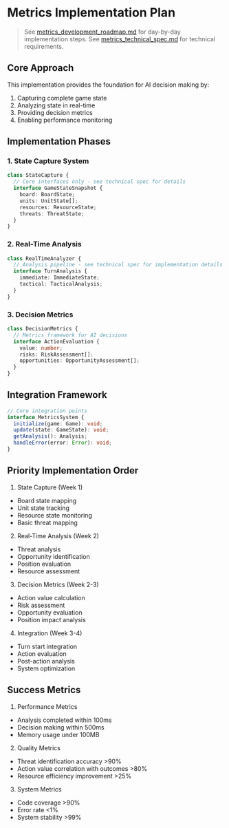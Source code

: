 # Metrics Implementation Plan

> See [metrics_development_roadmap.md](metrics_development_roadmap.md) for day-by-day implementation steps.
> See [metrics_technical_spec.md](metrics_technical_spec.md) for technical requirements.

## Core Approach
This implementation provides the foundation for AI decision making by:
1. Capturing complete game state
2. Analyzing state in real-time
3. Providing decision metrics
4. Enabling performance monitoring

## Implementation Phases

### 1. State Capture System
```typescript
class StateCapture {
  // Core interfaces only - see technical spec for details
  interface GameStateSnapshot {
    board: BoardState;
    units: UnitState[];
    resources: ResourceState;
    threats: ThreatState;
  }
}
```

### 2. Real-Time Analysis
```typescript
class RealTimeAnalyzer {
  // Analysis pipeline - see technical spec for implementation details
  interface TurnAnalysis {
    immediate: ImmediateState;
    tactical: TacticalAnalysis;
  }
}
```

### 3. Decision Metrics
```typescript
class DecisionMetrics {
  // Metrics framework for AI decisions
  interface ActionEvaluation {
    value: number;
    risks: RiskAssessment[];
    opportunities: OpportunityAssessment[];
  }
}
```

## Integration Framework
```typescript
// Core integration points
interface MetricsSystem {
  initialize(game: Game): void;
  update(state: GameState): void;
  getAnalysis(): Analysis;
  handleError(error: Error): void;
}
```

## Priority Implementation Order

1. State Capture (Week 1)
- Board state mapping
- Unit state tracking
- Resource state monitoring
- Basic threat mapping

2. Real-Time Analysis (Week 2)
- Threat analysis
- Opportunity identification
- Position evaluation
- Resource assessment

3. Decision Metrics (Week 2-3)
- Action value calculation
- Risk assessment
- Opportunity evaluation
- Position impact analysis

4. Integration (Week 3-4)
- Turn start integration
- Action evaluation
- Post-action analysis
- System optimization

## Success Metrics

1. Performance Metrics
- Analysis completed within 100ms
- Decision making within 500ms
- Memory usage under 100MB

2. Quality Metrics
- Threat identification accuracy >90%
- Action value correlation with outcomes >80%
- Resource efficiency improvement >25%

3. System Metrics
- Code coverage >90%
- Error rate <1%
- System stability >99% 